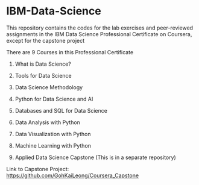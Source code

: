 # IBM-Data-Science
This repository contains the codes for the lab exercises and peer-reviewed assignments in the IBM Data Science Professional Certificate on Coursera, except for the capstone project

There are 9 Courses in this Professional Certificate

1. What is Data Science?

2. Tools for Data Science

3. Data Science Methodology

4. Python for Data Science and AI

5. Databases and SQL for Data Science

6. Data Analysis with Python

7. Data Visualization with Python

8. Machine Learning with Python

9. Applied Data Science Capstone (This is in a separate repository)

Link to Capstone Project: https://github.com/GohKaiLeong/Coursera_Capstone
